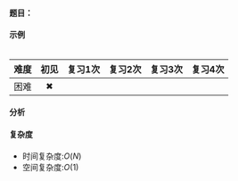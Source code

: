 #### 题目：

> 

#### 示例

```java

```

| 难度 | 初见 | 复习1次 | 复习2次 | 复习3次 | 复习4次 |
| :--: | :--: | :-----: | :-----: | :-----: | :-----: |
| 困难 |  ✖   |         |         |         |         |

#### 分析



#### 复杂度

- 时间复杂度:$O(N)$
- 空间复杂度:$O(1)$
